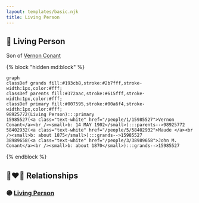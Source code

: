 ```yaml
---
layout: templates/basic.njk
title: Living Person
---
```

## 🔵 Living Person

Son of [Vernon Conant](/people/1/15985527)

{% block "hidden md:block" %}
```mermaid
graph
classDef grands fill:#193cb8,stroke:#2b7fff,stroke-width:1px,color:#fff;
classDef parents fill:#372aac,stroke:#615fff,stroke-width:1px,color:#fff;
classDef primary fill:#007595,stroke:#00a6f4,stroke-width:1px,color:#fff;
98925772(Living Person):::primary
15985527(<a class="text-white" href="/people/1/15985527">Vernon Conant</a><br /><small>b: 14 MAY 1902</small>):::parents-->98925772
58402932(<a class="text-white" href="/people/5/58402932">Maude </a><br /><small>b: about 1875</small>):::grands-->15985527
38989658(<a class="text-white" href="/people/3/38989658">John M. Conant</a><br /><small>b: about 1870</small>):::grands-->15985527
```
{% endblock %}

## 👩‍❤️‍👨 Relationships

### 🟣 [Living Person](/people/7/74985733)
